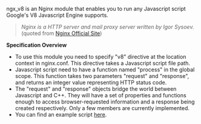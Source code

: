 ngx\_v8 is an Nginx module that enables you to run any Javascript script Google's V8 Javascript Engine supports.

> _Nginx is a HTTP server and mail proxy server written by Igor Sysoev._ (quoted from [Nginx Official Site](http://nginx.net/))

**Specification Overview**

  * To use this module you need to specify "v8" directive at the location context in nginx.conf. This directive takes a Javascript script file path.
  * Javascript script need to have a function named "process" in the global scope. This function takes two parameters "request" and "response", and returns an integer value representing HTTP status code.
  * The "request" and "response" objects bridge the world between Javascript and C++. They will have a set of properties and functions enough to access browser-requested information and a response being created respectively. Only a few members are currently implemented.
  * You can find an example script [here](http://code.google.com/p/ngxv8/source/browse/trunk/examples/simple.js).